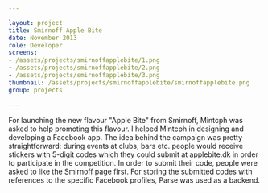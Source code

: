 ```yaml
---

layout: project
title: Smirnoff Apple Bite
date: November 2013
role: Developer
screens:
- /assets/projects/smirnoffapplebite/1.png
- /assets/projects/smirnoffapplebite/2.png
- /assets/projects/smirnoffapplebite/3.png
thumbnail: /assets/projects/smirnoffapplebite/smirnoffapplebite.png
group: projects

---
```


For launching the new flavour "Apple Bite" from Smirnoff, Mintcph was asked to help promoting this flavour. I helped Mintcph in designing and developing a Facebook app. The idea behind the campaign was pretty straightforward: during events at clubs, bars etc. people would receive stickers with 5-digit codes which they could submit at applebite.dk in order to participate in the competition. In order to submit their code, people were asked to like the Smirnoff page first. For storing the submitted codes with references to the specific Facebook profiles, Parse was used as a backend.
